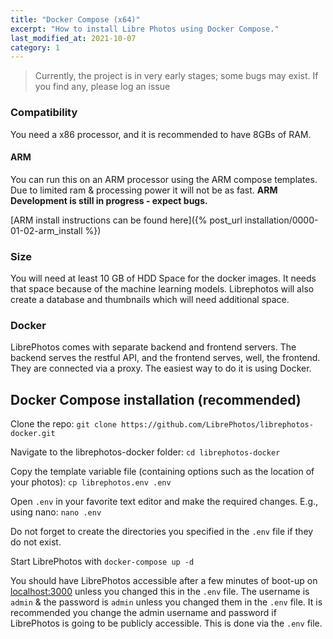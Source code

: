 ```yaml
---
title: "Docker Compose (x64)"
excerpt: "How to install Libre Photos using Docker Compose."
last_modified_at: 2021-10-07
category: 1
---
```

> Currently, the project is in very early stages; some bugs may exist. If you find any, please log an issue

### Compatibility

You need a x86 processor, and it is recommended to have 8GBs of RAM.

#### ARM

You can run this on an ARM processor using the ARM compose templates. Due to limited ram & processing power it will not
be as fast. __ARM Development is still in progress - expect bugs.__

[ARM install instructions can be found here]({% post_url installation/0000-01-02-arm_install %})

### Size

You will need at least 10 GB of HDD Space for the docker images. It needs that space because of the machine learning
models. Librephotos will also create a database and thumbnails which will need additional space.

### Docker

LibrePhotos comes with separate backend and frontend
servers. The backend serves the restful API, and the frontend serves, well,
the frontend. They are connected via a proxy.
The easiest way to do it is using Docker.

## Docker Compose installation (recommended)

Clone the repo: `git clone https://github.com/LibrePhotos/librephotos-docker.git`

Navigate to the librephotos-docker folder: `cd librephotos-docker`

Copy the template variable file (containing options such as the location of your photos): `cp librephotos.env .env`

Open `.env` in your favorite text editor and make the required changes. E.g., using nano: `nano .env`

Do not forget to create the directories you specified in the `.env` file if they do not exist.

Start LibrePhotos with `docker-compose up -d`

You should have LibrePhotos accessible after a few minutes of boot-up on [localhost:3000](http://localhost:3000) 
unless you changed this in the `.env` file.  The username is `admin` & the password is `admin` unless you changed them in the `.env` file.
It is recommended you change the admin username and password if LibrePhotos is going to be publicly accessible. This is done via the `.env` file.